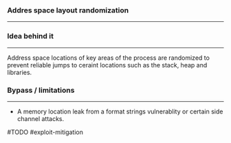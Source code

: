 ### Addres space layout randomization
----

### Idea behind it
----
Address space locations of key areas of the process are randomized to prevent reliable jumps to ceraint locations such as the stack, heap and libraries.


### Bypass / limitations
----
- A memory location leak from a format strings vulnerablity or certain side channel attacks.

#TODO #exploit-mitigation
